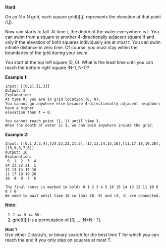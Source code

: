 **Hard**

On an N x N grid, each square grid[i][j] represents the elevation at that point (i,j).

Now rain starts to fall. At time t, the depth of the water everywhere is t. You can swim from a square to another 4-directionally adjacent square if and only if the elevation of both squares individually are at most t. You can swim infinite distance in zero time. Of course, you must stay within the boundaries of the grid during your swim.

You start at the top left square (0, 0). What is the least time until you can reach the bottom right square (N-1, N-1)?

**Example 1:**
```
Input: [[0,2],[1,3]]
Output: 3
Explanation:
At time 0, you are in grid location (0, 0).
You cannot go anywhere else because 4-directionally adjacent neighbors have a higher
elevation than t = 0.

You cannot reach point (1, 1) until time 3.
When the depth of water is 3, we can swim anywhere inside the grid.
```
**Example 2:**
```
Input: [[0,1,2,3,4],[24,23,22,21,5],[12,13,14,15,16],[11,17,18,19,20],[10,9,8,7,6]]
Output: 16
Explanation:
 0  1  2  3  4
24 23 22 21  5
12 13 14 15 16
11 17 18 19 20
10  9  8  7  6

The final route is marked in bold: 0 1 2 3 4 5 16 15 14 13 12 11 10 9 8 7 6
We need to wait until time 16 so that (0, 0) and (4, 4) are connected.
```
**Note:**

1. `2 <= N <= 50.`
2. grid[i][j] is a permutation of [0, ..., N*N - 1].

**Hint 1**  
Use either Dijkstra's, or binary search for the best time T for which you can reach the end if you only step on squares at most T.
